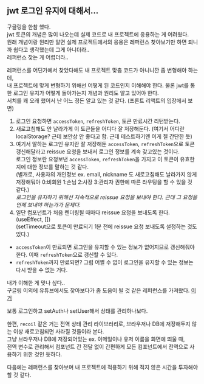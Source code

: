 ## jwt 로그인 유지에 대해서...

구글링을 한참 했다.  
jwt 토큰의 개념은 많이 나오는데 실제 코드로 내 프로젝트에 응용하는 게 어려웠다.  
원래 개념이랑 원리만 알면 실제 프로젝트에서의 응용은 레퍼런스 찾아보기만 하면 되니까 쉽다고 생각했는데 그게 아니더라..  
레퍼런스 찾는 게 어렵더라..

레퍼런스를 어딘가에서 찾았다해도 내 프로젝트 맞춤 코드가 아니니깐 좀 변형해야 하는데,  
내 프로젝트에 맞게 변형하기 위해선 어떻게 된 코드인지 이해해야 한다. 물론 jwt를 통한 로그인 유지가 어떻게 돌아가는지 개념과 원리도 알고 있어야 한다.  
서치를 꽤 오래 했어서 난 어느 정돈 알고 있는 것 같다. (프론트 리액트의 입장에서 보면)
1. 로그인 요청하면 `accessToken`, `refreshToken`, 토큰 만료시간 리턴받는다.
2. 새로고침해도 안 날라가게 이 토큰들을 어디다 잘 저장해둔다. (여기서 어디란 localStorage? 근데 보안상 안 좋다고 함. 근데 테스트하기엔 이게 젤 간단한 듯)
3. 여기서 말하는 로그인 유지란 잘 저장해둔 `accessToken`, `refreshToken`으로 토큰 갱신해달라고 reissue 요청을 보내서 로그인 정보를 계속 갖고있는 것이다.  
로그인 정보란 요청보낸 `accessToken`, `refreshToken`을 가지고 이 토큰이 유효한지에 대한 정보를 말하는 것 같다.  
(별개로, 사용자의 개인정보 ex. email, nickname 도 새로고침해도 날라가지 않게 저장해둬야 0:비회원 1:손님 2:사장 3:관리자 권한에 따른 라우팅을 할 수 있을 것 같다.)  
*로그인을 유지하기 위해선 지속적으로 reissue 요청을 보내야 한다. 근데 그 요청을 언제 보내야 하는가가 문제다.*
4. 일단 컴포넌트가 처음 렌더링될 때마다 reissue 요청을 보내도록 한다. (useEffect, [])  
(setTimeout으로 토큰이 만료되기 1분 전에 reissue 요청 보내도록 설정하는 것도 있다.)

- `accessToken`이 만료되면 로그인을 유지할 수 있는 정보가 없어지므로 갱신해줘야 한다. 이때 `refreshToken`으로 갱신할 수 있다.
- `refreshToken`까지 만료되면? 그럼 어쩔 수 없이 로그인을 유지할 수 있는 정보는 다시 받을 수 없는 거다.

내가 이해한 게 맞나 싶다..  
구글링 이외에 유튜브에서도 찾아보다가 좀 도움이 될 것 같은 레퍼런스를 가져왔다. [이거](https://github.com/gitdagray/react_jwt_auth/blob/main/src/components/Login.js)

보통 로그인하고 setAuth나 setUser해서 상태를 관리하나보다.

한편, `recoil` 같은 거는 전역 상태 관리 라이브러리로, 브라우저나 DB에 저장해두지 않는 이상 새로고침되면 사라질 것들이라 본다.  
그냥 브라우저나 DB에 저장되어있는 ex. 이메일이나 유저 이름을 화면에 띄울 때,  
전역 변수로 관리해서 컴포넌트 간 전달 없이 간편하게 모든 컴포넌트에서 전역으로 사용하기 위한 것인 듯하다.

다음에는 레퍼런스를 찾아보며 내 프로젝트에 적용하기 위해 적지 않은 시간을 투자해야 할 것 같다.
